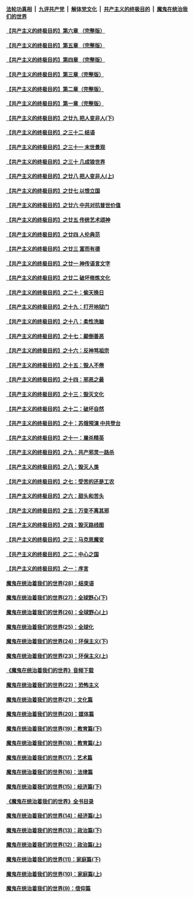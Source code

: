 ####  [法轮功真相](../../../../basic/blob/master/README.md?t=11250852) &nbsp;|&nbsp; [九评共产党](../../../../9ping.md/blob/master/README.md?t=11250852) &nbsp;|&nbsp; [解体党文化](../../../../jtdwh.md/blob/master/README.md?t=11250852)  &nbsp;|&nbsp; [共产主义的终极目的](../../../../gczydzjmd.md/blob/master/README.md?t=11250852) &nbsp;|&nbsp; [魔鬼在统治我们的世界](../../../../mgztzwmdsj.md/blob/master/README.md?t=11250852) 

#### [【共产主义的终极目的】第六章 （完整版）](../pages/nsc422/n11428913.md?t=11250852) 

#### [【共产主义的终极目的】第五章 （完整版）](../pages/nsc422/n11428912.md?t=11250852) 

#### [【共产主义的终极目的】第四章 （完整版）](../pages/nsc422/n11428907.md?t=11250852) 

#### [【共产主义的终极目的】第三章（完整版）](../pages/nsc422/n11428848.md?t=11250852) 

#### [【共产主义的终极目的】第二章（完整版）](../pages/nsc422/n11428831.md?t=11250852) 

#### [【共产主义的终极目的】第一章（完整版）](../pages/nsc422/n11417651.md?t=11250852) 

#### [【共产主义的终极目的】之廿九 把人变非人(下)](../pages/nsc422/n11344140.md?t=11250852) 

#### [【共产主义的终极目的】之三十二 结语](../pages/nsc422/n11360535.md?t=11250852) 

#### [【共产主义的终极目的】之三十一 末世景观](../pages/nsc422/n11351129.md?t=11250852) 

#### [【共产主义的终极目的】之三十 几成狼世界](../pages/nsc422/n11348280.md?t=11250852) 

#### [【共产主义的终极目的】之廿八 把人变非人(上)](../pages/nsc422/n11340492.md?t=11250852) 

#### [【共产主义的终极目的】之廿七 以恨立国](../pages/nsc422/n11336944.md?t=11250852) 

#### [【共产主义的终极目的】之廿六 中共对抗普世价值](../pages/nsc422/n11324785.md?t=11250852) 

#### [【共产主义的终极目的】之廿五 传统艺术颂神](../pages/nsc422/n11296396.md?t=11250852) 

#### [【共产主义的终极目的】之廿四 人伦典范](../pages/nsc422/n11296397.md?t=11250852) 

#### [【共产主义的终极目的】之廿三 富而有德](../pages/nsc422/n11283598.md?t=11250852) 

#### [【共产主义的终极目的】之廿一 神传语言文字](../pages/nsc422/n11263265.md?t=11250852) 

#### [【共产主义的终极目的】之廿二 破坏修炼文化](../pages/nsc422/n11245728.md?t=11250852) 

#### [【共产主义的终极目的】之二十：偷天换日](../pages/nsc422/n11238846.md?t=11250852) 

#### [【共产主义的终极目的】之十九：打开地狱门](../pages/nsc422/n11206376.md?t=11250852) 

#### [【共产主义的终极目的】之十八：柔性洗脑](../pages/nsc422/n11199994.md?t=11250852) 

#### [【共产主义的终极目的】之十七：颠倒善恶](../pages/nsc422/n11179782.md?t=11250852) 

#### [【共产主义的终极目的】之十六：反神骂祖宗](../pages/nsc422/n11166798.md?t=11250852) 

#### [【共产主义的终极目的】之十五：毁人不倦](../pages/nsc422/n11166792.md?t=11250852) 

#### [【共产主义的终极目的】之十四：邪恶之最](../pages/nsc422/n11150249.md?t=11250852) 

#### [【共产主义的终极目的】之十三：毁灭文化](../pages/nsc422/n11135227.md?t=11250852) 

#### [【共产主义的终极目的】之十二：破坏自然](../pages/nsc422/n11135214.md?t=11250852) 

#### [【共产主义的终极目的】之十：苏俄预演 中共登台](../pages/nsc422/n11118424.md?t=11250852) 

#### [【共产主义的终极目的】之十一：屠杀精英](../pages/nsc422/n11118442.md?t=11250852) 

#### [【共产主义的终极目的】之九：共产邪灵一路杀](../pages/nsc422/n11114139.md?t=11250852) 

#### [【共产主义的终极目的】之八：毁灭人类](../pages/nsc422/n11108503.md?t=11250852) 

#### [【共产主义的终极目的】之七：受苦的还是工农](../pages/nsc422/n11101809.md?t=11250852) 

#### [【共产主义的终极目的】之六：甜头和苦头](../pages/nsc422/n11096971.md?t=11250852) 

#### [【共产主义的终极目的】之五：万变不离其邪](../pages/nsc422/n11091285.md?t=11250852) 

#### [【共产主义的终极目的】之四：毁灭路线图](../pages/nsc422/n11086284.md?t=11250852) 

#### [【共产主义的终极目的】之三：马克思魔变](../pages/nsc422/n11061941.md?t=11250852) 

#### [【共产主义的终极目的】之二：中心之国](../pages/nsc422/n11047728.md?t=11250852) 

#### [【共产主义的终极目的】之一：序言](../pages/nsc422/n11086077.md?t=11250852) 

#### [魔鬼在统治着我们的世界(28)：结束语](../pages/nsc422/n10936246.md?t=11250852) 

#### [魔鬼在统治着我们的世界(27)：全球野心(下)](../pages/nsc422/n10928319.md?t=11250852) 

#### [魔鬼在统治着我们的世界(26)：全球野心(上)](../pages/nsc422/n10900318.md?t=11250852) 

#### [魔鬼在统治着我们的世界(25)：全球化](../pages/nsc422/n10788205.md?t=11250852) 

#### [魔鬼在统治着我们的世界(24)：环保主义(下)](../pages/nsc422/n10695307.md?t=11250852) 

#### [魔鬼在统治着我们的世界(23)：环保主义(上)](../pages/nsc422/n10688613.md?t=11250852) 

#### [《魔鬼在统治着我们的世界》音频下载](../pages/nsc422/n10635553.md?t=11250852) 

#### [魔鬼在统治着我们的世界(22)：恐怖主义](../pages/nsc422/n10614727.md?t=11250852) 

#### [魔鬼在统治着我们的世界(21)：文化篇](../pages/nsc422/n10597706.md?t=11250852) 

#### [魔鬼在统治着我们的世界(20)：媒体篇](../pages/nsc422/n10586579.md?t=11250852) 

#### [魔鬼在统治着我们的世界(19)：教育篇(下)](../pages/nsc422/n10564808.md?t=11250852) 

#### [魔鬼在统治着我们的世界(18)：教育篇(上)](../pages/nsc422/n10526970.md?t=11250852) 

#### [魔鬼在统治着我们的世界(17)：艺术篇](../pages/nsc422/n10499093.md?t=11250852) 

#### [魔鬼在统治着我们的世界(16)：法律篇](../pages/nsc422/n10485969.md?t=11250852) 

#### [魔鬼在统治着我们的世界(15)：经济篇(下)](../pages/nsc422/n10469975.md?t=11250852) 

#### [《魔鬼在统治着我们的世界》全书目录](../pages/nsc422/n10464261.md?t=11250852) 

#### [魔鬼在统治着我们的世界(14)：经济篇(上)](../pages/nsc422/n10457370.md?t=11250852) 

#### [魔鬼在统治着我们的世界(13)：政治篇(下)](../pages/nsc422/n10448270.md?t=11250852) 

#### [魔鬼在统治着我们的世界(12)：政治篇(上)](../pages/nsc422/n10444576.md?t=11250852) 

#### [魔鬼在统治着我们的世界(11)：家庭篇(下)](../pages/nsc422/n10440961.md?t=11250852) 

#### [魔鬼在统治着我们的世界(10)：家庭篇(上)](../pages/nsc422/n10435448.md?t=11250852) 

#### [魔鬼在统治着我们的世界(9)：信仰篇](../pages/nsc422/n10432159.md?t=11250852) 

